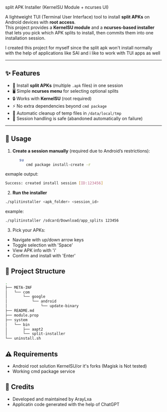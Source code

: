 split APK Installer (KernelSU Module + ncurses UI)

A lightweight TUI (Terminal User Interface) tool to install **split APKs** on Android devices with **root access**.  
This project provides a **KernelSU module** and a **ncurses-based installer** that lets you pick which APK splits to install, then commits them into one installation session.

I created this project for myself since the split apk won't install normally with the help of applications like SAI and i like to work with TUI apps as well

---

## ✨ Features
- 📱 Install **split APKs** (multiple `.apk` files) in one session  
- 🖥️ Simple **ncurses menu** for selecting optional splits  
- 🔒 Works with **KernelSU** (root required)  
- ⚡ No extra dependencies beyond `cmd package`  
- 🧹 Automatic cleanup of temp files in `/data/local/tmp`  
- 🛑 Session handling is safe (abandoned automatically on failure)

---

## 📖 Usage

1. **Create a session manually** (required due to Android’s restrictions):
   ```sh
      su
         cmd package install-create -r
   ```
exmaple output:
```sh
Success: created install session [ID:123456]
```

2. **Run the installer**
```sh
./splitinstaller <apk_folder> <session_id>
```
example:
```sh
./splitinstaller /sdcard/Download/app_splits 123456
```

3. Pick your APKs:
- Navigate with up/down arrow keys
- Toggle selection with 'Space'
- View APK info with 'i'
- Confirm and install with 'Enter'

## 📂 Project Structure
```sh
.
├── META-INF
│   └── com
│       └── google
│           └── android
│               └── update-binary
├── README.md
├── module.prop
├── system
│   └── bin
│       ├── aapt2
│       └── split-installer
└── uninstall.sh
```

## ⚠️ Requirements
- Android root solution KernelSU/or it's forks (Magisk is Not tested)
- Working cmd package service

## 🤝 Credits
- Developed and maintained by ArayLxa
- Applicatin code generated with the help of ChatGPT
